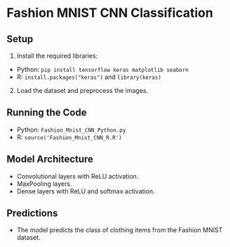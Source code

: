 # Fashion MNIST CNN Classification
## Setup
1. Install the required libraries:
- Python: `pip install tensorflow keras matplotlib seaborn`
- R: `install.packages("keras")` and `library(keras)`
2. Load the dataset and preprocess the images.
## Running the Code
- Python: `Fashion_Mnist_CNN_Python.py`
- R: `source('Fashion_Mnist_CNN_R.R')`
## Model Architecture
- Convolutional layers with ReLU activation.
- MaxPooling layers.
- Dense layers with ReLU and softmax activation.
## Predictions
- The model predicts the class of clothing items from the Fashion MNIST dataset.